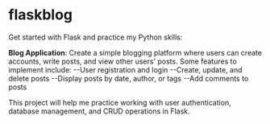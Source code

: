 # flaskblog

Get started with Flask and practice my Python skills:

**Blog Application**: 
Create a simple blogging platform where users can create accounts, write posts, and view other users' posts. 
Some features to implement include:
--User registration and login
--Create, update, and delete posts
--Display posts by date, author, or tags
--Add comments to posts

This project will help me practice working with user authentication, database management, and CRUD operations in Flask.

